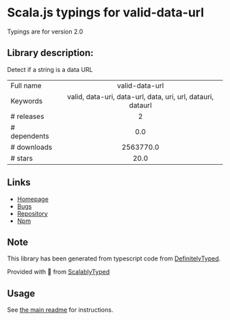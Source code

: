 
# Scala.js typings for valid-data-url

Typings are for version 2.0

## Library description:
Detect if a string is a data URL

|                    |                 |
| ------------------ | :-------------: |
| Full name          | valid-data-url |
| Keywords           | valid, data-uri, data-url, data, uri, url, datauri, dataurl |
| # releases         | 2 |
| # dependents       | 0.0 |
| # downloads        | 2563770.0 |
| # stars            | 20.0 |

## Links
- [Homepage](https://github.com/killmenot/valid-data-url)
- [Bugs](https://github.com/killmenot/valid-data-url/issues)
- [Repository](https://github.com/killmenot/valid-data-url)
- [Npm](https://www.npmjs.com/package/valid-data-url)
    


## Note
This library has been generated from typescript code from [DefinitelyTyped](https://definitelytyped.org).

Provided with :purple_heart: from [ScalablyTyped](https://github.com/oyvindberg/ScalablyTyped)

## Usage
See [the main readme](../../readme.md) for instructions.


